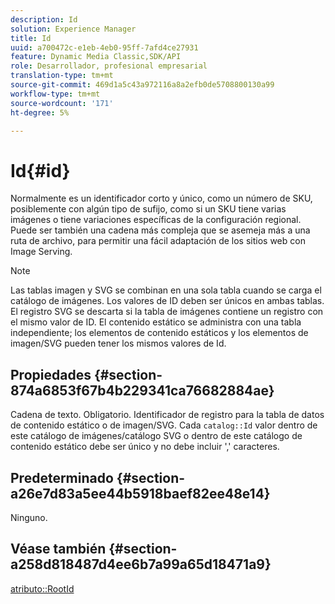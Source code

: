```yaml
---
description: Id
solution: Experience Manager
title: Id
uuid: a700472c-e1eb-4eb0-95ff-7afd4ce27931
feature: Dynamic Media Classic,SDK/API
role: Desarrollador, profesional empresarial
translation-type: tm+mt
source-git-commit: 469d1a5c43a972116a8a2efb0de5708800130a99
workflow-type: tm+mt
source-wordcount: '171'
ht-degree: 5%

---
```



# Id{#id}

Normalmente es un identificador corto y único, como un número de SKU, posiblemente con algún tipo de sufijo, como si un SKU tiene varias imágenes o tiene variaciones específicas de la configuración regional. Puede ser también una cadena más compleja que se asemeja más a una ruta de archivo, para permitir una fácil adaptación de los sitios web con Image Serving.

>[!NOTE]
>
>Las tablas imagen y SVG se combinan en una sola tabla cuando se carga el catálogo de imágenes. Los valores de ID deben ser únicos en ambas tablas. El registro SVG se descarta si la tabla de imágenes contiene un registro con el mismo valor de ID. El contenido estático se administra con una tabla independiente; los elementos de contenido estáticos y los elementos de imagen/SVG pueden tener los mismos valores de Id.

## Propiedades {#section-874a6853f67b4b229341ca76682884ae}

Cadena de texto. Obligatorio. Identificador de registro para la tabla de datos de contenido estático o de imagen/SVG. Cada `catalog::Id` valor dentro de este catálogo de imágenes/catálogo SVG o dentro de este catálogo de contenido estático debe ser único y no debe incluir &#39;,&#39; caracteres.

## Predeterminado {#section-a26e7d83a5ee44b5918baef82ee48e14}

Ninguno.

## Véase también {#section-a258d818487d4ee6b7a99a65d18471a9}

[atributo::RootId](../../../../../../is-api/image-catalog/image-serving-api-ref/c-image-catalog-reference/c-attributes-reference/r-rootid.md#reference-13653312925e4a08b90f99961d53f546)
